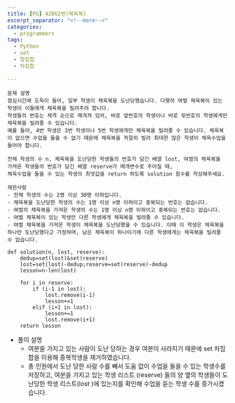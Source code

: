 ```yaml
---
title: [PG] 42862번(체육복) 
excerpt_separator: "<!--more-->"
categories:
  - programmers
tags:
  - Python
  - set
  - 합집합
  - 차집합
  
---
```



```
문제 설명
점심시간에 도둑이 들어, 일부 학생이 체육복을 도난당했습니다. 다행히 여벌 체육복이 있는 학생이 이들에게 체육복을 빌려주려 합니다. 
학생들의 번호는 체격 순으로 매겨져 있어, 바로 앞번호의 학생이나 바로 뒷번호의 학생에게만 체육복을 빌려줄 수 있습니다. 
예를 들어, 4번 학생은 3번 학생이나 5번 학생에게만 체육복을 빌려줄 수 있습니다. 체육복이 없으면 수업을 들을 수 없기 때문에 체육복을 적절히 빌려 최대한 많은 학생이 체육수업을 들어야 합니다.

전체 학생의 수 n, 체육복을 도난당한 학생들의 번호가 담긴 배열 lost, 여벌의 체육복을 가져온 학생들의 번호가 담긴 배열 reserve가 매개변수로 주어질 때, 
체육수업을 들을 수 있는 학생의 최댓값을 return 하도록 solution 함수를 작성해주세요.
```
```
제한사항
- 전체 학생의 수는 2명 이상 30명 이하입니다.
- 체육복을 도난당한 학생의 수는 1명 이상 n명 이하이고 중복되는 번호는 없습니다.
- 여벌의 체육복을 가져온 학생의 수는 1명 이상 n명 이하이고 중복되는 번호는 없습니다.
- 여벌 체육복이 있는 학생만 다른 학생에게 체육복을 빌려줄 수 있습니다.
- 여벌 체육복을 가져온 학생이 체육복을 도난당했을 수 있습니다. 이때 이 학생은 체육복을 하나만 도난당했다고 가정하며, 남은 체육복이 하나이기에 다른 학생에게는 체육복을 빌려줄 수 없습니다.
```


```
def solution(n, lost, reserve):
    dedup=set(lost)&set(reserve)
    lost=set(lost)-dedup;reserve=set(reserve)-dedup
    lesson=n-len(lost)
    
    for i in reserve:
        if (i-1 in lost):    
            lost.remove(i-1)
            lesson+=1                
        elif (i+1 in lost):
            lesson+=1
            lost.remove(i+1)
    return lesson
```
- 풀이 설명
    - 여분을 가지고 있는 사람이 도난 당하는 경우 여분이 사라지기 때문에 set 차집합을 이용해 중복학생을 제거하였습니다.
    - 총 인원에서 도난 당한 사람 수를 빼서 도움 없이 수업을 들을 수 있는 학생수를 저장하고, 여분을 가지고 있는 학생 리스트 (reserve) 들의 양 옆의 학생들이 도난당한 학생 리스트(lost )에 있는지를 확인해 수업을 듣는 학생 수를 증가시켰습니다.
